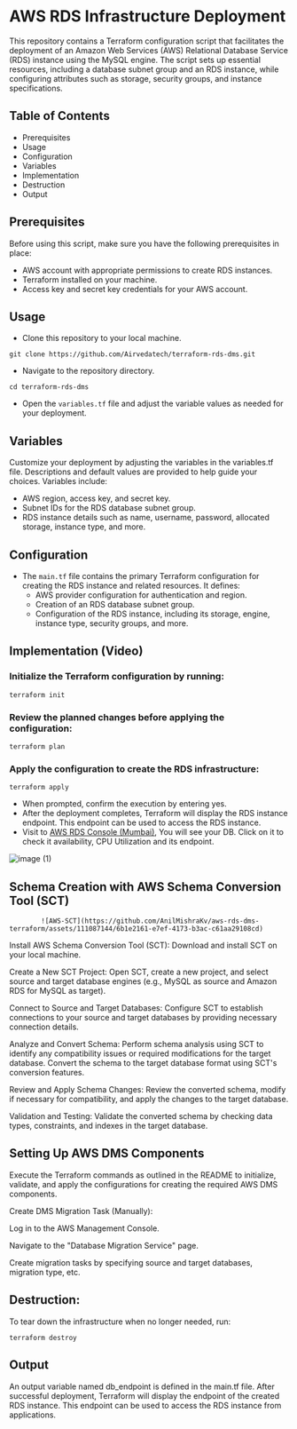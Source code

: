 # AWS RDS Infrastructure Deployment

This repository contains a Terraform configuration script that facilitates the deployment of an Amazon Web Services (AWS) Relational Database Service (RDS) instance using the MySQL engine. The script sets up essential resources, including a database subnet group and an RDS instance, while configuring attributes such as storage, security groups, and instance specifications.

## Table of Contents
- Prerequisites
- Usage
- Configuration
- Variables
- Implementation
- Destruction
- Output

## Prerequisites

Before using this script, make sure you have the following prerequisites in place:

- AWS account with appropriate permissions to create RDS instances.
- Terraform installed on your machine.
- Access key and secret key credentials for your AWS account.

## Usage

- Clone this repository to your local machine.
```
git clone https://github.com/Airvedatech/terraform-rds-dms.git
```

- Navigate to the repository directory.
```
cd terraform-rds-dms
```

- Open the `variables.tf` file and adjust the variable values as needed for your deployment.

## Variables

Customize your deployment by adjusting the variables in the variables.tf file. Descriptions and default values are provided to help guide your choices. Variables include:
- AWS region, access key, and secret key.
- Subnet IDs for the RDS database subnet group.
- RDS instance details such as name, username, password, allocated storage, instance type, and more.

## Configuration

- The `main.tf` file contains the primary Terraform configuration for creating the RDS instance and related resources. It defines:
  - AWS provider configuration for authentication and region.
  - Creation of an RDS database subnet group.
  - Configuration of the RDS instance, including its storage, engine, instance type, security groups, and more.

## Implementation (Video)

### Initialize the Terraform configuration by running:
```
terraform init
```

### Review the planned changes before applying the configuration:
```
terraform plan
````

### Apply the configuration to create the RDS infrastructure:
```
terraform apply
```
- When prompted, confirm the execution by entering yes.
- After the deployment completes, Terraform will display the RDS instance endpoint. This endpoint can be used to access the RDS instance.
- Visit to [AWS RDS Console (Mumbai)](https://ap-south-1.console.aws.amazon.com/rds/home?region=ap-south-1#database:id=new-mysql-rds-rds;is-cluster=false), You will see your DB. Click on it to check it availability, CPU Utilization and its endpoint.

![image (1)](https://github.com/Airvedatech/terraform-rds-dms/assets/111087144/cef97fa4-233f-49e9-9b95-7bc9a3a6d366)


## Schema Creation with AWS Schema Conversion Tool (SCT)

            ![AWS-SCT](https://github.com/AnilMishraKv/aws-rds-dms-terraform/assets/111087144/6b1e2161-e7ef-4173-b3ac-c61aa29108cd)

Install AWS Schema Conversion Tool (SCT): Download and install SCT on your local machine.

Create a New SCT Project: Open SCT, create a new project, and select source and target database engines (e.g., MySQL as source and Amazon RDS for MySQL as target).

Connect to Source and Target Databases: Configure SCT to establish connections to your source and target databases by providing necessary connection details.

Analyze and Convert Schema: Perform schema analysis using SCT to identify any compatibility issues or required modifications for the target database. Convert the schema to the target database format using SCT's conversion features.

Review and Apply Schema Changes: Review the converted schema, modify if necessary for compatibility, and apply the changes to the target database.

Validation and Testing: Validate the converted schema by checking data types, constraints, and indexes in the target database.

## Setting Up AWS DMS Components

Execute the Terraform commands as outlined in the README to initialize, validate, and apply the configurations for creating the required AWS DMS components.

Create DMS Migration Task (Manually):

Log in to the AWS Management Console.

Navigate to the "Database Migration Service" page.

Create migration tasks by specifying source and target databases, migration type, etc.

## Destruction:

To tear down the infrastructure when no longer needed, run:
```
terraform destroy
```

## Output

An output variable named db_endpoint is defined in the main.tf file. After successful deployment, Terraform will display the endpoint of the created RDS instance. This endpoint can be used to access the RDS instance from applications.
